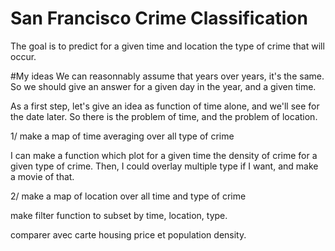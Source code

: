 San Francisco Crime Classification
=======================



The goal is to predict for a given time and location the type of crime that will occur.

#My ideas
We can reasonnably assume that years over years, it's the same. So we should give an answer for a given day in the year, and a given time.

As a first step, let's give an idea as function of time alone, and we'll see for the date later. So there is the problem of time, and the problem of location.

1/ make a map of time averaging over all type of crime

I can make a function which plot for a given time the density of crime for a given type of crime. Then, I could overlay multiple type if I want, and make a movie of that.

2/ make a map of location over all time and type of crime


make filter function to subset by time, location, type.

comparer avec carte housing price et population density.

